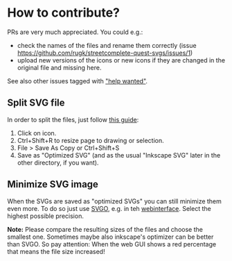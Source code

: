 # How to contribute?
PRs are very much appreciated. You could e.g.:
* check the names of the files and rename them correctly (issue https://github.com/rugk/streetcomplete-quest-svgs/issues/1)
* upload new versions of the icons or new icons if they are changed in the original file and missing here.

See also other issues tagged with ["help wanted"](https://github.com/rugk/streetcomplete-quest-svgs/labels/help%20wanted).

## Split SVG file

In order to split the files, just follow [this guide](https://graphicdesign.stackexchange.com/questions/18088/exporting-an-object-as-svg-from-inkscape):
1. Click on icon.
2. Ctrl+Shift+R to resize page to drawing or selection.
3. File > Save As Copy or Ctrl+Shift+S
4. Save as "Optimized SVG" (and as the usual "Inkscape SVG" later in the other directory, if you want).

## Minimize SVG image

When the SVGs are saved as "optimized SVGs" you can still minimize them even more. To do so just use [SVGO](https://github.com/svg/svgo), e.g. in teh [webinterface](https://jakearchibald.github.io/svgomg/). Select the highest possible precision.

**Note:** Please compare the resulting sizes of the files and choose the smallest one. Sometimes maybe also inkscape's optimizer can be better than SVGO.
So pay attention: When the web GUI shows a red percentage that means the file size increased!

